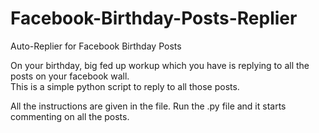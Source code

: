 <h1>Facebook-Birthday-Posts-Replier</h1>
Auto-Replier for Facebook Birthday Posts

On your birthday, big fed up workup which you have is replying to all the posts on your facebook wall.<br>
This is a simple python script to reply to all those posts.<br>

All the instructions are given in the file. Run the .py file and it starts commenting on all the posts.<br>

